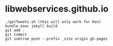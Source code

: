 # libwebservices.github.io

```
./getTweets.sh (this will only work for Ken)
bundle exec jekyll build
git add .
git commit
git subtree push --prefix _site origin gh-pages
```
